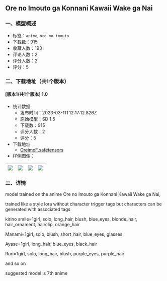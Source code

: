 ## Ore no Imouto ga Konnani Kawaii Wake ga Nai
### 一、模型概述

- 标签：`anime`, `ore no imouto`
- 下载数：915
- 收藏人数：193
- 评论人数：2
- 评分人数：2
- 评分：5

### 二、下载地址（共1个版本）

#### [版本1/共1个版本] 1.0

- 统计数据
  - 发布时间：2023-03-11T12:17:12.826Z
  - 原始模型：SD 1.5
  - 下载数：915
  - 评分人数：2
  - 评分：5
- 下载地址
  - [OreimoF.safetensors](https://civitai.com/api/download/models/21600)
- 样例图像：

| <img src="https://image.civitai.com/xG1nkqKTMzGDvpLrqFT7WA/adcdbc90-d666-448c-785a-d85458577200/width=450/229694.jpeg" /> | <img src="https://image.civitai.com/xG1nkqKTMzGDvpLrqFT7WA/5ef3a155-a712-4daa-f2a2-c973330e2700/width=450/229698.jpeg" /> | <img src="https://image.civitai.com/xG1nkqKTMzGDvpLrqFT7WA/20e6cd32-0031-485d-cbdc-581de66a0000/width=450/229697.jpeg" /> | <img src="https://image.civitai.com/xG1nkqKTMzGDvpLrqFT7WA/1c9a6624-79e0-4561-41ea-f2fa6f55cd00/width=450/229696.jpeg" /> |
| ---- | ---- | ---- | ---- |


### 三、详情
<p>model trained on the anime Ore no Imouto ga Konnani Kawaii Wake ga Nai,</p><p>trained like a style lora without character trigger tags but characters can be generated with associated tags</p><p>kirino smile=1girl, solo, long_hair, blush, blue_eyes, blonde_hair, hair_ornament, hairclip, orange_hair</p><p>Manami=1girl, solo, blush, short_hair, blue_eyes, glasses</p><p>Ayase=1girl, long_hair, blue_eyes, black_hair</p><p>Ruri=1girl, solo, long_hair, blush, purple_eyes, purple_hair</p><p></p><p>and so on </p><p></p><p>suggested model is 7th anime</p>